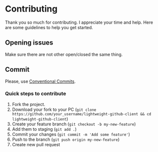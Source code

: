 # Contributing

Thank you so much for contributing. I appreciate your time and help.
Here are some guidelines to help you get started.

## Opening issues

Make sure there are not other open/closed the same thing.

## Commit

Please, use [Conventional Commits](https://www.conventionalcommits.org/en/v1.0.0/).

### Quick steps to contribute

1. Fork the project.
1. Download your fork to your PC (`git clone https://github.com/your_username/lightweight-github-client && cd lightweight-github-client`)
1. Create your feature branch (`git checkout -b my-new-feature`)
1. Add them to staging (`git add .`)
1. Commit your changes (`git commit -m 'Add some feature'`)
1. Push to the branch (`git push origin my-new-feature`)
1. Create new pull request
